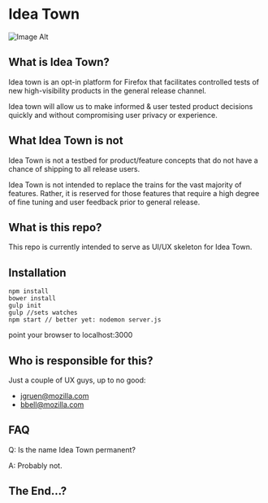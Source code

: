 # Idea Town

![Image Alt](https://github.com/mozilla/idea-town/blob/master/src/images/lab-logo.png)

## What is Idea Town?

Idea town is an opt-in platform for Firefox that facilitates controlled tests of new high-visibility products in the general release channel.

Idea town will allow us to make informed & user tested product decisions quickly and without compromising user privacy or experience.

## What Idea Town is not

Idea Town is not a testbed for product/feature concepts that do not have a chance of shipping to all release users.

Idea Town is not intended to replace the trains for the vast majority of features. Rather, it is reserved for those features that require a high degree of fine tuning and user feedback prior to general release.

## What is this repo?

This repo is currently intended to serve as UI/UX skeleton for Idea Town.

## Installation

```
npm install
bower install
gulp init
gulp //sets watches
npm start // better yet: nodemon server.js
```

point your browser to localhost:3000

## Who is responsible for this?

Just a couple of UX guys, up to no good:
- jgruen@mozilla.com
- bbell@mozilla.com

## FAQ

Q: Is the name Idea Town permanent?

A: Probably not.

## The End...?
